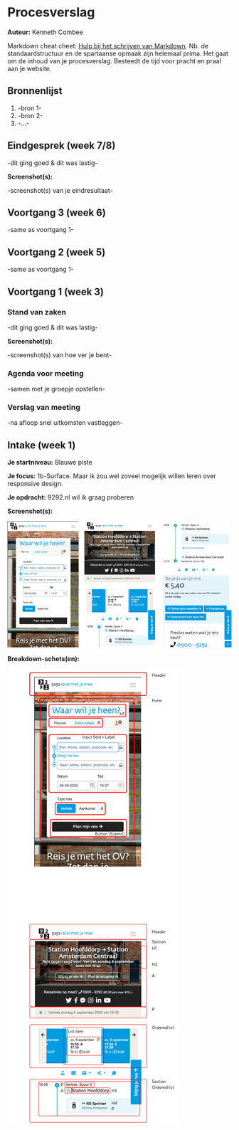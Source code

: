 # Procesverslag
**Auteur:** Kenneth Combee

Markdown cheat cheet: [Hulp bij het schrijven van Markdown](https://github.com/adam-p/markdown-here/wiki/Markdown-Cheatsheet). Nb. de standaardstructuur en de spartaanse opmaak zijn helemaal prima. Het gaat om de inhoud van je procesverslag. Besteedt de tijd voor pracht en praal aan je website.



## Bronnenlijst
1. -bron 1-
2. -bron 2-
3. -...-



## Eindgesprek (week 7/8)

-dit ging goed & dit was lastig-

**Screenshot(s):**

-screenshot(s) van je eindresultaat-



## Voortgang 3 (week 6)

-same as voortgang 1-



## Voortgang 2 (week 5)

-same as voortgang 1-



## Voortgang 1 (week 3)

### Stand van zaken

-dit ging goed & dit was lastig-

**Screenshot(s):**

-screenshot(s) van hoe ver je bent-

### Agenda voor meeting

-samen met je groepje opstellen-

### Verslag van meeting

-na afloop snel uitkomsten vastleggen-



## Intake (week 1)

**Je startniveau:** Blauwe piste

**Je focus:** 1b-Surface. Maar ik zou wel zoveel mogelijk willen leren over responsive design.

**Je opdracht:** 9292.nl wil ik graag proberen

**Screenshot(s):**

![screenshot(s) die een goed beeld geven van de website die je gaat maken](images/FEDintake.png)

**Breakdown-schets(en):**

![-voorlopige breakdownschets(en) van een of beide pagina's van de site die je gaat maken-](images/FEDintakeBreakdown.png)
